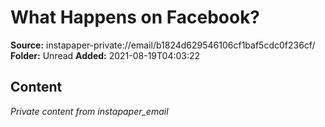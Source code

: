 # What Happens on Facebook?

**Source:** instapaper-private://email/b1824d629546106cf1baf5cdc0f236cf/
**Folder:** Unread
**Added:** 2021-08-19T04:03:22




## Content
*Private content from instapaper_email*
